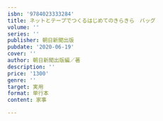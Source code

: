 ```yaml
---
isbn: '9784023333284'
title: ネットとテープでつくるはじめてのきらきら　バッグ
volume: ''
series: ''
publisher: 朝日新聞出版
pubdate: '2020-06-19'
cover: ''
author: 朝日新聞出版編／著
description: ''
price: '1300'
genre: ''
target: 実用
format: 単行本
content: 家事

---
```

